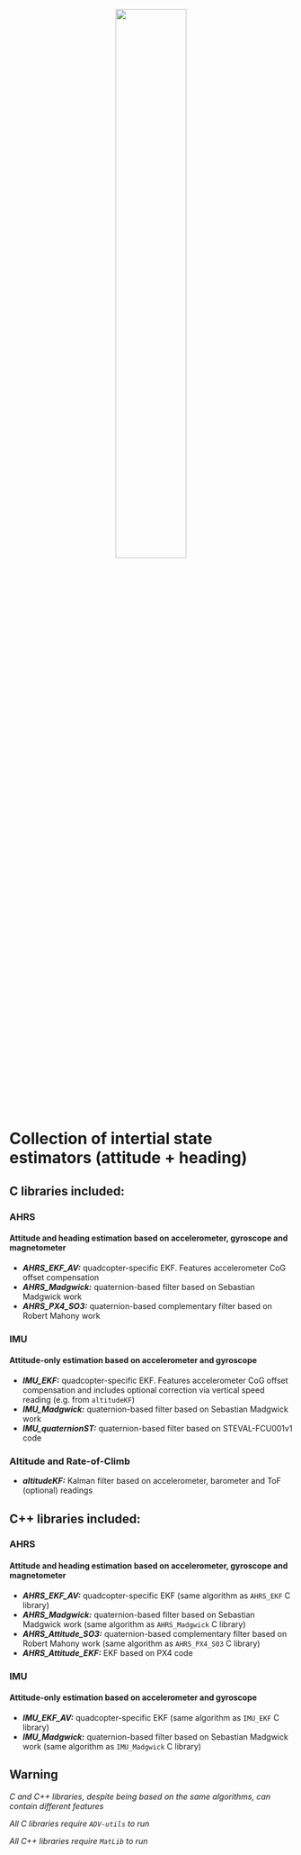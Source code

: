 <p align="center"> <img src="https://github.com/Tellicious/ADV-utils/assets/9076397/3ec512f1-2de6-4226-bc07-e4bfdd686a28" width=50% height=50%> </p>

# Collection of intertial state estimators (attitude + heading)

## C libraries included:
### AHRS
#### Attitude and heading estimation based on accelerometer, gyroscope and magnetometer
- ***AHRS_EKF_AV:*** quadcopter-specific EKF. Features accelerometer CoG offset compensation
- ***AHRS_Madgwick:*** quaternion-based filter based on Sebastian Madgwick work
- ***AHRS_PX4_SO3:*** quaternion-based complementary filter based on Robert Mahony work

### IMU
#### Attitude-only estimation based on accelerometer and gyroscope 
- ***IMU_EKF:*** quadcopter-specific EKF. Features accelerometer CoG offset compensation and includes optional correction via vertical speed reading (e.g. from `altitudeKF`)
- ***IMU_Madgwick:*** quaternion-based filter based on Sebastian Madgwick work
- ***IMU_quaternionST:*** quaternion-based filter based on STEVAL-FCU001v1 code

### Altitude and Rate-of-Climb
- ***altitudeKF:*** Kalman filter based on accelerometer, barometer and ToF (optional) readings

## C++ libraries included:
### AHRS
#### Attitude and heading estimation based on accelerometer, gyroscope and magnetometer
- ***AHRS_EKF_AV:*** quadcopter-specific EKF (same algorithm as `AHRS_EKF` C library)
- ***AHRS_Madgwick:*** quaternion-based filter based on Sebastian Madgwick work (same algorithm as `AHRS_Madgwick` C library)
- ***AHRS_Attitude_SO3:*** quaternion-based complementary filter based on Robert Mahony work (same algorithm as `AHRS_PX4_S03` C library)
- ***AHRS_Attitude_EKF:*** EKF based on PX4 code

### IMU
#### Attitude-only estimation based on accelerometer and gyroscope 
- ***IMU_EKF_AV:*** quadcopter-specific EKF (same algorithm as `IMU_EKF` C library)
- ***IMU_Madgwick:*** quaternion-based filter based on Sebastian Madgwick work (same algorithm as `IMU_Madgwick` C library)

## Warning
*C and C++ libraries, despite being based on the same algorithms, can contain different features*

*All C libraries require `ADV-utils` to run*

*All C++ libraries require `MatLib` to run*
